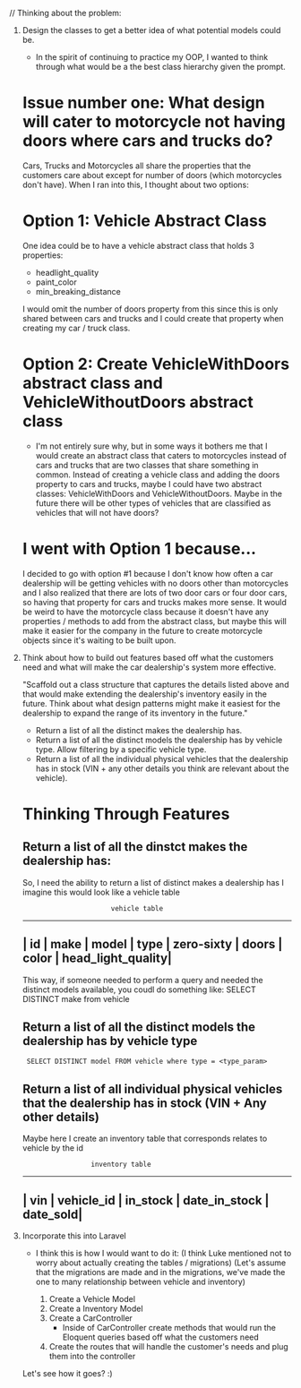 // Thinking about the problem:

1. Design the classes to get a better idea of what potential models could be. 
    - In the spirit of continuing to practice my OOP, I wanted to think through what would be a the best class hierarchy given the prompt.

    # Issue number one: What design will cater to motorcycle not having doors where cars and trucks do?
    Cars, Trucks and Motorcycles all share the properties that the customers care about except for number of doors (which motorcycles don't have). When I ran into this, I thought about two options:

    # Option 1: Vehicle Abstract Class
    One idea could be to have a vehicle abstract class that holds 3 properties:
    - headlight_quality
    - paint_color
    - min_breaking_distance

    I would omit the number of doors property from this since this is only shared between cars and trucks and I could create that property when creating my car / truck class.

    # Option 2: Create VehicleWithDoors abstract class and VehicleWithoutDoors abstract class
    - I'm not entirely sure why, but in some ways it bothers me that I would create an abstract class that caters to motorcycles instead of cars and trucks that are two classes that share something in common. Instead of creating a vehicle class and adding the doors property to cars and trucks, maybe I could have two abstract classes: VehicleWithDoors and VehicleWithoutDoors. Maybe in the future there will be other types of vehicles that are classified as vehicles that will not have doors? 

    # I went with Option 1 because...
    I decided to go with option #1 because I don't know how often a car dealership will be getting vehicles with no doors other than motorcycles and I also realized that there are lots of two door cars or four door cars, so having that property for cars and trucks makes more sense. It would be weird to have the motorcycle class because it doesn't have any properties / methods to add from the abstract class, but maybe this will make it easier for the company in the future to create motorcycle objects since it's waiting to be built upon. 

2. Think about how to build out features based off what the customers need and what will make the car dealership's system more effective.

    "Scaffold out a class structure that captures the details listed above and that would make extending the dealership's inventory easily in the future.  Think about what design patterns might make it easiest for the dealership to expand the range of its inventory in the future."

    - Return a list of all the distinct makes the dealership has.
    - Return a list of all the distinct models the dealership has by vehicle type.  Allow filtering by a specific vehicle type.
    - Return a list of all the individual physical vehicles that the dealership has in stock (VIN + any other details you think are relevant about the vehicle).

    # Thinking Through Features

    ## Return a list of all the dinstct makes the dealership has:
    So, I need the ability to return a list of distinct makes a dealership has 
    I imagine this would look like a vehicle table

                             vehicle table
    _____________________________________________________________________________
    | id | make | model | type | zero-sixty | doors | color | head_light_quality|
    -----------------------------------------------------------------------------
    This way, if someone needed to perform a query and needed the distinct models available, you coudl do something like:
        SELECT DISTINCT make from vehicle

    ## Return a list of all the distinct models the dealership has by vehicle type
        SELECT DISTINCT model FROM vehicle where type = <type_param>

    ## Return a list of all individual physical vehicles that the dealership has in stock (VIN + Any other details)
    Maybe here I create an inventory table that corresponds relates to vehicle by the id
                        
                        inventory table
    _________________________________________________________
    | vin | vehicle_id | in_stock | date_in_stock | date_sold|
    ---------------------------------------------------------

3. Incorporate this into Laravel
    - I think this is how I would want to do it:
        (I think Luke mentioned not to worry about actually creating the tables / migrations)
        (Let's assume that the migrations are made and in the migrations, we've made the one to many relationship between vehicle and inventory)

        1. Create a Vehicle Model
        2. Create a Inventory Model
        3. Create a CarController 
            - Inside of CarController create methods that would run the Eloquent queries based off what the customers need
        4. Create the routes that will handle the customer's needs and plug them into the controller

    Let's see how it goes? :) 


